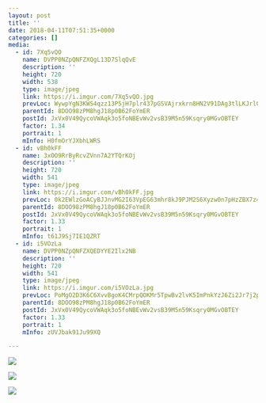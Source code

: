 ```yaml
---
layout: post
title: '' 
date: 2018-04-11T07:51:35+0000 
categories: [] 
media:
  - id: 7Xq5vQO
    name: DVPP0NZpQNFZXQgL13D7SlqQvE
    description: ''   
    height: 720
    width: 538
    type: image/jpeg
    link: https://i.imgur.com/7Xq5vQO.jpg
    prevLoc: WywpYgN3KWS4qzz13P5jH7plr437pGSVAjrxkrn8HN2V91DAg3tlLKJrl0l1tqXJ0Yj97DtRwGk47rqLU4jNrJ21VpSRlGJLyNngfkzk7poX5KuGVGM29qPjIgRRE9qrgXuoQzPrK1m6fMQX7W06L1tK7AOpYn8phkxo7zqqZVtEpl7Xm22McZWOG4ZO44tMx4RO0YD9hmX8wDzkxPi9rxmv6z8lfOY0yDRzDNfEozmDX3mkU4EAGxDAZmIjxVOPzqKX
    parentId: 8DOO98zPM8hgJ18p0B62FoYmER
    postId: JxVx0V49QycoVWAqk3o5foNBEvWv2vsB39M5n59Ksqry0MGvOBTEY
    factor: 1.34
    portrait: 1
    mInfo: H0fmOrYJXbhLWRS
  - id: vBh0kFF
    name: 3xOO9RrByRcvZVnn7A2YTQrKOj
    description: ''   
    height: 720
    width: 541
    type: image/jpeg
    link: https://i.imgur.com/vBh0kFF.jpg
    prevLoc: 0k2EWlzGoACyBJJnvMG2I63VpEG63mhr8kJ9PJM2S6Xyzw0n7pHzZBX7z4z5cmLEXgyRNKUqxL2y4EgXSALrmxNDYLskRVq3M63vHEgE0wnXOVSr3gQj87BKhDPYL6wxqPf1nZrQzDE4f8R4JPW47ghGzE4Am2X2TA1wp5xxOMhKl17LQ44xFL2gVKL1gNSY591Rw9QkI7Y6Apv94QIoMrYDOQw4I7WZnWNXJwHqz01Mv53zcmNPoW4PROcg4ABnj0BE
    parentId: 8DOO98zPM8hgJ18p0B62FoYmER
    postId: JxVx0V49QycoVWAqk3o5foNBEvWv2vsB39M5n59Ksqry0MGvOBTEY
    factor: 1.33
    portrait: 1
    mInfo: t61J9Sj7IE1QZRT
  - id: i5VOzLa
    name: DVPP0NZpQNFZXQEDYYE2Ilx2NB
    description: ''   
    height: 720
    width: 541
    type: image/jpeg
    link: https://i.imgur.com/i5VOzLa.jpg
    prevLoc: PoMgO2D3K6C6XvvBgoK4CMrpQOKMr5TpwBv2lvK5ImPnkYzJ6Zi2Jr7j2p28ulpOR069MqIMNRWJq5j9tDoWgJgJONUzQxDQE8zWswywK0JYnnIzD5N11NPjf966ngkEYNTnzLrOJGAPtMEJVRgvWrIBwrOQz4rGHr8A1VNNmDHk1L8EZ77wskjowMkn6LSpvqR1BwWNfExP8vprMZH6NDoOr8Q3ILJ3VDko24fOELp74vv1fOXWVgkW13SE9yzqXDG6
    parentId: 8DOO98zPM8hgJ18p0B62FoYmER
    postId: JxVx0V49QycoVWAqk3o5foNBEvWv2vsB39M5n59Ksqry0MGvOBTEY
    factor: 1.33
    portrait: 1
    mInfo: zUVJbak91Ju99XQ

---
```





[//]: #media:  
<a href="https://i.imgur.com/7Xq5vQO.jpg"><img class="postImage" src="https://i.imgur.com/7Xq5vQOh.jpg" />  
</a>    

<a href="https://i.imgur.com/vBh0kFF.jpg"><img class="postImage" src="https://i.imgur.com/vBh0kFFh.jpg" />  
</a>    

<a href="https://i.imgur.com/i5VOzLa.jpg"><img class="postImage" src="https://i.imgur.com/i5VOzLah.jpg" />  
</a>   
